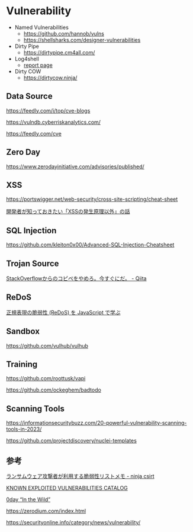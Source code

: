 # Vulnerability

- Named Vulnerabilities
  - https://github.com/hannob/vulns
  - https://shellsharks.com/designer-vulnerabilities
- Dirty Pipe
  - https://dirtypipe.cm4all.com/
- Log4shell
  - [report page](../secreports/log4shell.md)
- Dirty COW
  - https://dirtycow.ninja/

## Data Source

https://feedly.com/i/top/cve-blogs

https://vulndb.cyberriskanalytics.com/

https://feedly.com/cve

## Zero Day

https://www.zerodayinitiative.com/advisories/published/

## XSS

https://portswigger.net/web-security/cross-site-scripting/cheat-sheet

[開発者が知っておきたい「XSSの発生原理以外」の話](https://blog.flatt.tech/entry/xss_risk)

## SQL Injection

https://github.com/kleiton0x00/Advanced-SQL-Injection-Cheatsheet

## Trojan Source

[StackOverflowからのコピペをやめろ。今すぐにだ。 - Qiita](https://qiita.com/rana_kualu/items/3b03961deb003a8a2f1d)

## ReDoS

[正規表現の脆弱性 (ReDoS) を JavaScript で学ぶ](http://nmi.jp/2022-02-18-Understanding-ReDoS)

## Sandbox

https://github.com/vulhub/vulhub

## Training

https://github.com/roottusk/vapi

https://github.com/ockeghem/badtodo

## Scanning Tools

https://informationsecuritybuzz.com/20-powerful-vulnerability-scanning-tools-in-2023/

https://github.com/projectdiscovery/nuclei-templates

## 参考

[ランサムウェア攻撃者が利用する脆弱性リストメモ - ninja csirt](https://csirt.ninja/?p=1883)

[KNOWN EXPLOITED VULNERABILITIES CATALOG](https://www.cisa.gov/known-exploited-vulnerabilities-catalog)

[0day “In the Wild”](https://docs.google.com/spreadsheets/d/1lkNJ0uQwbeC1ZTRrxdtuPLCIl7mlUreoKfSIgajnSyY/edit#gid=1123292625)

https://zerodium.com/index.html

https://securityonline.info/category/news/vulnerability/
